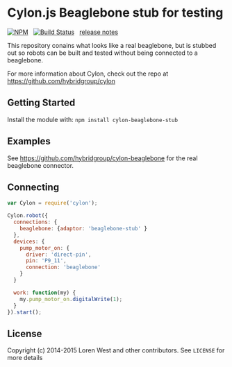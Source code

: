 # Cylon.js Beaglebone stub for testing

[![NPM](https://nodei.co/npm/config.svg?downloads=true&downloadRank=true)](https://nodei.co/npm/cylon-beaglebone-stub/)&nbsp;&nbsp;
[![Build Status](https://secure.travis-ci.org/lorenwest/cylon-beaglebone-stub.svg?branch=master)](https://travis-ci.org/lorenwest/cylon-beaglebone-stub)&nbsp;&nbsp;
[release notes](https://github.com/lorenwest/cylon-beaglebone-stub/blob/master/History.md)

This repository conains what looks like a real beaglebone, but
is stubbed out so robots can be built and tested without being
connected to a beaglebone.

For more information about Cylon, check out the repo at
https://github.com/hybridgroup/cylon

## Getting Started

Install the module with: `npm install cylon-beaglebone-stub`

## Examples

See https://github.com/hybridgroup/cylon-beaglebone for the real
beaglebone connector.

## Connecting

```javascript
var Cylon = require('cylon');

Cylon.robot({
  connections: {
    beaglebone: {adaptor: 'beaglebone-stub' }
  },
  devices: {
    pump_motor_on: {
      driver: 'direct-pin',
      pin: 'P9_11',
      connection: 'beaglebone'
    }
  }

  work: function(my) {
    my.pump_motor_on.digitalWrite(1);
  }
}).start();
```

## License

Copyright (c) 2014-2015 Loren West and other contributors.
See `LICENSE` for more details
